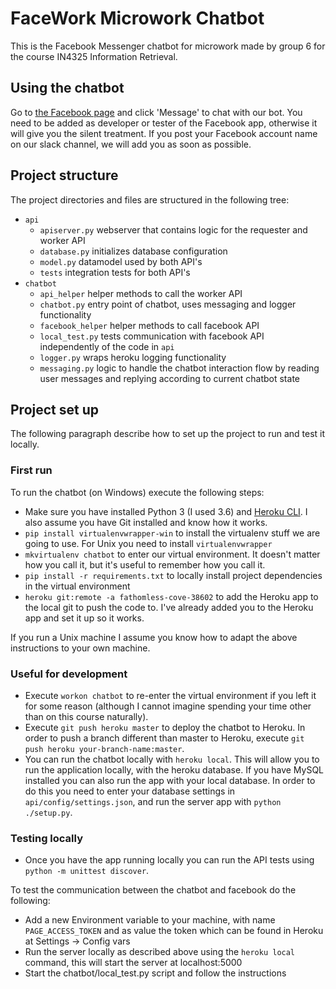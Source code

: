 # FaceWork Microwork Chatbot

This is the Facebook Messenger chatbot for microwork made by group 6 for the course IN4325 Information Retrieval.

## Using the chatbot

Go to [the Facebook page](https://www.facebook.com/Microwork-Chatbot-1849085282000551) and click 'Message' to chat with our bot. You need to be added as developer or tester of the Facebook app, otherwise it will give you the silent treatment. If you post your Facebook account name on our slack channel, we will add you as soon as possible.

## Project structure

The project directories and files are structured in the following tree:

- `api`
    - `apiserver.py` webserver that contains logic for the requester and worker API
    - `database.py` initializes database configuration
    - `model.py` datamodel used by both API's
    - `tests` integration tests for both API's
- `chatbot`
    - `api_helper` helper methods to call the worker API
    - `chatbot.py` entry point of chatbot, uses messaging and logger functionality
    - `facebook_helper` helper methods to call facebook API
    - `local_test.py` tests communication with facebook API independently of the code in `api`
    - `logger.py` wraps heroku logging functionality
    - `messaging.py` logic to handle the chatbot interaction flow by reading user messages and replying according to current chatbot state

## Project set up

The following paragraph describe how to set up the project to run and test it locally.

### First run

To run the chatbot (on Windows) execute the following steps:

- Make sure you have installed Python 3 (I used 3.6) and [Heroku CLI](https://devcenter.heroku.com/articles/heroku-cli). I also assume you have Git installed and know how it works.
- `pip install virtualenvwrapper-win` to install the virtualenv stuff we are going to use. For Unix you need to install `virtualenvwrapper`
- `mkvirtualenv chatbot` to enter our virtual environment. It doesn't matter how you call it, but it's useful to remember how you call it.
- `pip install -r requirements.txt` to locally install project dependencies in the virtual environment
- `heroku git:remote -a fathomless-cove-38602` to add the Heroku app to the local git to push the code to. I've already added you to the Heroku app and set it up so it works.

If you run a Unix machine I assume you know how to adapt the above instructions to your own machine.

### Useful for development

- Execute `workon chatbot` to re-enter the virtual environment if you left it for some reason (although I cannot imagine spending your time other than on this course naturally).
- Execute `git push heroku master` to deploy the chatbot to Heroku. In order to push a branch different than master to Heroku, execute `git push heroku your-branch-name:master`.
- You can run the chatbot locally with `heroku local`. This will allow you to run the application locally, with the heroku database. If you have MySQL installed you can also run the app with your local database. In order to do this you need to enter your database settings in `api/config/settings.json`, and run the server app with `python ./setup.py`.

### Testing locally

- Once you have the app running locally you can run the API tests using `python -m unittest discover`.

To test the communication between the chatbot and facebook do the following:

- Add a new Environment variable to your machine, with name `PAGE_ACCESS_TOKEN` and as value the token which can be found in Heroku at Settings -> Config vars
- Run the server locally as described above using the `heroku local` command, this will start the server at localhost:5000
- Start the chatbot/local_test.py script and follow the instructions
